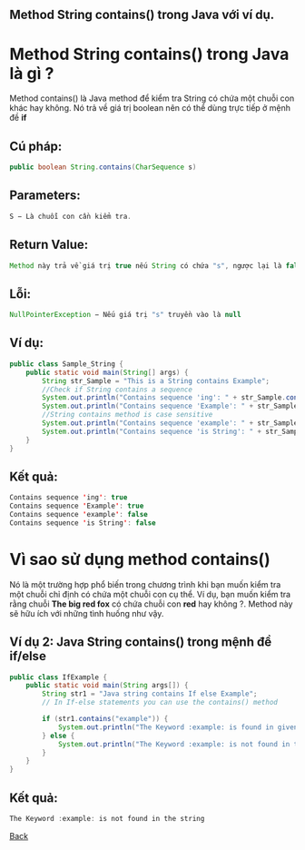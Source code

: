 Method String contains() trong Java với ví dụ.
---

# Method String contains() trong Java là gì ?
Method contains() là Java method để kiểm tra String có chứa một chuỗi con khác hay không. Nó trả về giá trị boolean nên có thể dùng trực tiếp ở mệnh đề **if**

## Cú pháp:
```java
public boolean String.contains(CharSequence s)
```
## Parameters:
```java
S − Là chuỗi con cần kiểm tra.
```

## Return Value:
```java
Method này trả về giá trị true nếu String có chứa "s", ngược lại là false
```

## Lỗi:
```java
NullPointerException − Nếu giá trị "s" truyền vào là null
```

## Ví dụ:
```java
public class Sample_String {
    public static void main(String[] args) {
        String str_Sample = "This is a String contains Example";
        //Check if String contains a sequence
        System.out.println("Contains sequence 'ing': " + str_Sample.contains("ing"));
        System.out.println("Contains sequence 'Example': " + str_Sample.contains("Example"));
        //String contains method is case sensitive  
        System.out.println("Contains sequence 'example': " + str_Sample.contains("example"));
        System.out.println("Contains sequence 'is String': " + str_Sample.contains("is String"));
    }
}
```

## Kết quả:
```java
Contains sequence 'ing': true
Contains sequence 'Example': true
Contains sequence 'example': false
Contains sequence 'is String': false
```

# Vì sao sử dụng method contains()
Nó là một trường hợp phổ biến trong chương trình khi bạn muốn kiểm tra một chuỗi chỉ định có chứa một chuỗi con cụ thể. Ví dụ, bạn muốn kiểm tra rằng chuỗi **The big red fox** có chứa chuỗi con **red** hay không ?. Method này sẽ hữu ích với những tình huống như vậy.

## Ví dụ 2: Java String contains() trong mệnh đề if/else
```java
public class IfExample {
    public static void main(String args[]) {
        String str1 = "Java string contains If else Example";
        // In If-else statements you can use the contains() method

        if (str1.contains("example")) {
            System.out.println("The Keyword :example: is found in given string");
        } else {
            System.out.println("The Keyword :example: is not found in the string");
        }
    }
}
```

## Kết quả:
```java
The Keyword :example: is not found in the string
```

[Back](./)
